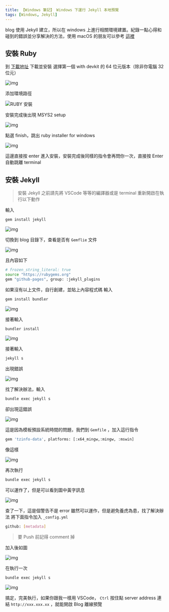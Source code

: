 ```yaml
---
title: 【Windows 筆記】 Windows 下運行 Jekyll 本地預覽
tags: [Windows, Jekyll]
---
```

blog 使用 Jekyll 建立，所以在 windows 上進行相關環境建置。紀錄一點心得和碰到的錯誤並分享解決的方法，使用 macOS 的朋友可以參考 [這裡](https://joechang0113.github.io/2020/01/03/macos-use-ruby.html)

## 安裝 Ruby

到 [下載地址](https://rubyinstaller.org/downloads/) 下載並安裝
選擇第一個 with devkit 的 64 位元版本（除非你電腦 32 位元）

![img](https://i.imgur.com/F9HTRoG.png)

添加環境路徑

![RUBY 安裝](https://i.imgur.com/6yUAb03.png)

安裝完成後出現 MSYS2 setup

![img](https://i.imgur.com/TMtd5Ot.png)

點選 finish，跳出 ruby installer for windows

![img](https://i.imgur.com/74ssNCv.png)

這邊直接按 enter 進入安裝，安裝完成後同樣的指令會再問你一次，直接按 Enter 自動跳離 terminal

## 安裝 Jekyll

> 安裝 Jekyll 之前請先將 VSCode 等等的編譯器或是 terminal 重新開啟在執行以下動作

輸入

``` bash
gem install jekyll
```

![img](https://i.imgur.com/jqpq4aU.png)

切換到 blog 目錄下，查看是否有 `Gemflie` 文件

![img](https://i.imgur.com/tsb6MmY.png)

且內容如下

``` bash
# frozen_string_literal: true
source "https://rubygems.org"
gem "github-pages", group: :jekyll_plugins
```

如果沒有以上文件，自行創建，並貼上內容程式碼
輸入

``` bash
gem install bundler
```

![img](https://i.imgur.com/UxYD798.png)

接著輸入

``` bash
bundler install
```

![img](https://i.imgur.com/lQ5p7mH.png)

接著輸入

``` bash
jekyll s
```

出現錯誤

![img](https://i.imgur.com/JElhvG5.png)

找了解決辦法，輸入

``` bash
bundle exec jekyll s
```

卻出現這錯誤

![img](https://i.imgur.com/YmvSq6A.png)

這是因為模板預設系統時間的問題，我們到 `Gemfile` ，加入這行指令

``` bash
gem 'tzinfo-data', platforms: [:x64_mingw,:mingw, :mswin]
```

像這樣

![img](https://i.imgur.com/qzqvv9J.png)

再次執行

``` bash
bundle exec jekyll s
```

可以運作了，但是可以看到圖中黃字訊息

![img](https://i.imgur.com/KEOBKZL.png)

查了一下，這是個警告不是 error 雖然可以運作，但是避免養虎為患，找了解決辦法
將下面指令加入 `_config.yml`

``` bash
github: [metadata]
```

> 要 Push 前記得 comment 掉

加入後如圖

![img](https://i.imgur.com/wST7JwB.png)

在執行一次

``` bash
bundle exec jekyll s
```

![img](https://i.imgur.com/02aTKj1.png)

搞定，完美執行，如果你跟我一樣用 VSCode， `Ctrl` 按住點 server address 連結 `http://xxx.xxx.xx` ，就能開啟 Blog 離線預覽
